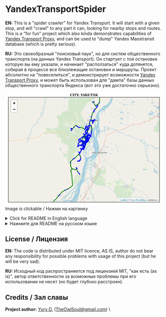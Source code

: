 # YandexTransportSpider

**EN:** This is a "spider crawler" for Yandex Transport. It will start with a given stop, and will "crawl" to any part it can, looking for nearby stops and routes. This is a "for fun" project which also kinda demonstrates capabilities of [Yandex Transport Proxy](https://github.com/OwlSoul/YandexTransportProxy), and can be used to "dump" Yandex Masstransit database (which is pretty serious).

**RU:** Это своеобразный "поисковый паук", но для систем общественного транспорта (на данных Yandex Transport). Он стартует с той остановки которую вы ему указали, и начинает "расползаться" куда дотянется, собирая в процессе все близлежащие остановки и маршруты. Проект абсолютно на "повеселиться", и демонстрирует возможности [Yandex Transport Proxy](https://github.com/OwlSoul/YandexTransportProxy), и может быть использован для "дампа" базы данных общественного транспорта Яндекса (вот это уже достаточно серьезно).

[![Yandex Transport Spider](https://github.com/OwlSoul/Images/raw/master/YandexTransportSpider/screeenshot-yakutsk.png)](http://owlsoul.biz.tm:10001/leaflet/leaflet.html) \
Image is clickable / Нажми на картинку
 
<details>
<summary> Click for README in English language</summary>
 
 ## The hell is this?
 
If you'll throw away the version "I'm an addict for watching at hure growing graphs", this is a "spider crawler" which will create the database of mass transit starting with the specifiet point, and reaching as far as it can, grabbing stops and routes in process. The data in database will be from Yandex - a lot of very tasty info, which you can later use **OFFLINE**.

Small **isolated**(!!!) town (Yakutsk, Chita, Syktyvkar, Ky... Kyzyl, god bless it's soul) "the spider" will parse in about 6-12 hours with "1 request per munute" frequency. Why is it so important that the city is isolated? Well, if you start the spider somewhere in Yekaterinburg, it will eventually find a route to Chelyabinsk, Kurgan and, possibly, Perm (cities about 400km from starting point), and will go there. It is even scary to think about Moscow region. At the moment, "**THERE IS NO STOPPING THE SPIDER**", and it will not stop until it "devours" everything it can get.

Spider can be stopped and resumed at any time, giving him the same starting point or another (he's smart, he can figure out things), just do not touch the database - spiders queue is also there (boo, BOOO, bad patterm, BOOO!). I personally run this thing at the moment in some big city, and in the evening I look at the huge graph and get my doze of excitement (I love huge graphs).

Паука, кстати, можно остановить в любой момент, и потом продолжить указав новую стартовую точку, или ту же самую (он там сам разберется), главное не трогать и не изменять базу - очередь запросов он тоже хранит в ней (бууу, буууу, плохой паттерн, бууууу!!!). Я лично запускаю его на каком-то крупном городе когда выхожу из дома, а вечером прихожу и "прусь на разросшийся граф".

## How do I shot web? Making the spider work.
 
 Spider needs three things:
 1. Working internet connection (duh)
 2. Working and available [Yandex Transport Proxy](https://github.com/OwlSoul/YandexTransportProxy)
 3. Specially prepared Database (PostgreSQL)
 
### Запуск Yandex Transport Proxy

The best way is to run Yandex Transport Proxy inat the same machine inside docker container:

```
docker pull owlsoul/ytproxy:latest
docker run -t -d --name ytproxy --restart unless-stopped -p 25555:25555 owlsoul/ytproxy:latest
```

Done.

### Preparing the database (PostgreSQL)

Let's create a user:

```
CREATE USER yandex_transport WITH ENCRYPTED PASSWORD 'password';
```

Now, we can create a database, fill it with required tables, and give the user **UNLIMITED POWER**!
```
CREATE DATABASE yandex_transport;

\c yandex_transport;

CREATE TABLE stops (
    stop_id varchar PRIMARY KEY,
    name varchar,
    region varchar,
    timestamp timestamptz,
    data jsonb
);

CREATE TABLE ROUTES (
    route_id varchar PRIMARY KEY,
    thread_id varchar,
    name varchar,
    type varchar,
    region varchar,
    timestamp timestamptz,
    data jsonb
);

CREATE TABLE queue (
    id serial PRIMARY KEY,
    type varchar,
    data_id varchar,
    thread_id varchar
);

GRANT ALL PRIVILEGES ON SCHEMA public TO yandex_transport;
GRANT ALL PRIVILEGES ON ALL TABLES IN SCHEMA public TO yandex_transport;
GRANT ALL PRIVILEGES ON ALL SEQUENCES IN SCHEMA public TO yandex_transport;
GRANT ALL PRIVILEGES ON DATABASE yandex_transport TO yandex_transport;
```

By default the spider will work with this database, user and password.

### Launching the spider
Spider needs [YandexTransportWebdriverAPI-Python](https://github.com/OwlSoul/YandexTransportWebdriverAPI-Python) library, and a little of other stuff.

```
pip3 install psycopg2-binary
pip3 install yandex_transport_webdriver_api
```

Let's launch the spider, for example, from the stop ["Chkalov Street"("Улица Чкалова")](https://yandex.ru/maps/19/syktyvkar/?ll=50.808973%2C61.678116&masstransit%5BstopId%5D=1680722687&mode=stop&z=16) in Syktyvkar city:

```
./transport_spider.py 1680722687 --database yandex_transport
```

Watch the spider crawl! It'll finish in like... 16 hours, and you'll get the database of ALL public transit in Syktyvkar (by Yandex version, be warned that Yandex may not know something).

### About database
In tables _stops_ and _routes_ there is a field _data_ with type _jsonb_. This is the field spider writes JSON data from yandex to, and it contains possible all required info for route (trajectory, stops) and stop (coordinates, passing routes). Yandex is constantly changing its JSON, so documenting it is a monkey job, but it's quite readable. You can get the examples [here](https://github.com/OwlSoul/YandexTransportProxy/wiki), the spider uses methods [getStopInfo](https://github.com/OwlSoul/YandexTransportProxy/wiki/%D0%9F%D1%80%D0%B8%D0%BC%D0%B5%D1%80:-getStopInfo) and [getRouteInfo](https://github.com/OwlSoul/YandexTransportProxy/wiki/%D0%9F%D1%80%D0%B8%D0%BC%D0%B5%D1%80:-getRouteInfo).

#### Table structure - stops :
_stop_id_ - stop ID  \
_name_ - stop name \
_region_ - stop region \
_timestamp_ - time, when stop was added to database \
_data_ - JSON answer from Yandex getStopInfo \

#### Table structure - routes:
_route_id_ - route ID  \
_type_ - route type (bus, minibus etc) \
_name_ - route name \
_region_ - not used, to be removed
_timestamp_ - time, when stop was added to database \
_data_ - JSON answer from Yandex getRouteInfo \

#### Таблица queue:
Это очередь запросов для "паука", лучше эту штуку не трогать.

_id_ - ID sequence number
_type_ - query type, 'stop' or 'route' \
_data_id_ - there will be _stop_id_ for the stop, or _route_id_ for the route \
_thread_id_ - route needs the Thread ID of the "line" for identification\

### Spider CLI parameters

```
positional arguments:
  stop_id              Starting stop ID

optional arguments:
  -h, --help           show this help message and exit
  -v, --version        show version info
  --ytproxy_host HOST  Yandex Transport Proxy host, default is 127.0.0.1
  --ytproxy_port PORT  Yandex Transport Proxy port, default is 25555
  --database DB_NAME   Database name, default is yandex_transport
  --db_host DB_HOST    Database host, default is localhost
  --db_port DB_PORT    Database port, default is 5432
  --db_user DB_USER    Database username, default is yandex_transport
  --db_password PASS   Database password, default is password
  --delay_lower D_LOW  Lower threshold of delay, default is 40
  --delay_upper D_UP   Upper threshold of delay, default is 60
```
You need to specity _stop_id_. How to get it? Pretty easy. You need to click on desired stop in Yandex.Maps and check the URL. \
For example, the stop "Melody Shop" in Khmki city:

https://yandex.ru/maps/10758/himki/?ll=37.438354%2C55.891513&masstransit%5BstopId%5D=stop__9680782&mode=stop&z=19
The stop_id is **stop__9680782**. There is no logic in stopID and routeID names, it can be a pretty bizzare string, so it is not possible to parse Yandex Masstransit database using brute force.

The delay between queries (by default - random delay about 1 min) is controlled by _--delay_lower_ and _--delay_upper_.

## Visualizer

Visuzlizer is not pretending to be a masterpiece of WebDev, it is a horrible and terrible thing created from duct tape and WD40 just to watch the spider working, and to see "what did you get into my precious database". It is also _"My first GoLang app"_ ©®™, _patent pending_, that's why it is... like it is. 

Visualizer requires two libraries:

```
go get github.com/lib/pq
go get github.com/tidwall/gjson
```

The configuration is in _config/visualizer-config.json_:

```
{
    "listen_host": "127.0.0.1",  
    "listen_port": 8090,
    "preload_data": false,

    "city_name": "KYZYL",
    "center_coords": [51.6959, 94.4709],
    "center_zoom": 12,

    "database": "yandex_transport_kyzyl",
    "db_host": "127.0.0.1",
    "db_port": 5432,
    "db_user": "yandex_transport",
    "db_password": "password",

    "draw_delay": 5,
    "update_interval": 60
}
```

_listen_host_ - the host to listen on \
_listen_port_ - the port to listen on \
_preload_data_ - set **true** if you need to display the completed database, in this case backend will fetch data from the base once and will be ready to show it. If there is **false**, database will be fetched with each request from frontend, this is suitable for visualizing the "work in progress", and this part of code is heavily non-optimized.

_city_name_ - the name of city to display \
_сenter_coords - center coordinates at launch \
_сenter_zoom_ - map zoom at launch \

Database parameters are obvious

_draw_delay_ - deley in ms between drawing two objects on map
_update_interval_ - delay in seconds between database fetch (used in case of _"preload_data": false_)

## Launching the visualizer

```
go run visualizer-backend.go
```

Now navigate yourself to http://localhost:8090/leaflet/leaflet.html and witness the GRAPH.

</details>
 
 
<details>
<summary> Нажмите для README на русском языке </summary>
 
## Зачем оно надо?

Если отложить в сторону версию "меня адски прет смотреть на разрастающиеся графы" - эта штука просто берет и составляет базу данных общественного транспорта начиная с той точки которую вы ей указали. При этом данные в базе будут "от Яндекса", а это очень много полезной и вкусной информации, которую потом можно использовать **ОФФЛАЙН**. 

Небольшой **изолированый**(!!!) город (Якутск, Чита, Сыктывкар... Кы... Кызыл, да храни его господь) "паук" растащит на базу где-то за 6-12 часов при частоте запросов к Яндексу "1 в минуту". Почему так важно что город изолированный? А потому что если запустить эту штуку в Екатеринбурге она со временем найдет маршрут до Челябинска, Кургана и, возможно, Перми, и поползет туда. Про Москву и Московскую Область и думать страшно. На данный момент "**THERE IS NO STOPPING THE SPIDER**" и он не успокоится пока не найдет все до чего дотянется.

Паука, кстати, можно остановить в любой момент, и потом продолжить указав новую стартовую точку, или ту же самую (он там сам разберется), главное не трогать и не изменять базу - очередь запросов он тоже хранит в ней (бууу, буууу, плохой паттерн, бууууу!!!). Я лично запускаю его на каком-то крупном городе когда выхожу из дома, а вечером прихожу и "прусь на разросшийся граф".

 ## И как заставить его работать?
 
 Пауку для работы нужны три вещи:http://owlsoul.biz.tm:10001/leaflet/leaflet.html
 1. Работающий интернет (duh)
 2. Запущенный и доступный по сети [Yandex Transport Proxy](https://github.com/OwlSoul/YandexTransportProxy)
 3. Подготовленная база данных PostgreSQL.
 
### Запуск Yandex Transport Proxy

Лучше всего запускать прокси на той же машине что и паука, и в докер-контейнере:

```
docker pull owlsoul/ytproxy:latest
docker run -t -d --name ytproxy --restart unless-stopped -p 25555:25555 owlsoul/ytproxy:latest
```

Готово.

### Готовим пауку базу данных (PostgreSQL)

Создаем пользователя:

```
CREATE USER yandex_transport WITH ENCRYPTED PASSWORD 'password';
```

Создаем базу данных, и заполняем ее нужными таблицами, потом даем созданному пользователю абсолютную **ВЛАСТЬ**:
```
CREATE DATABASE yandex_transport;

\c yandex_transport;

CREATE TABLE stops (
    stop_id varchar PRIMARY KEY,
    name varchar,
    region varchar,
    timestamp timestamptz,
    data jsonb
);

CREATE TABLE ROUTES (
    route_id varchar PRIMARY KEY,
    thread_id varchar,
    name varchar,
    type varchar,
    region varchar,
    timestamp timestamptz,
    data jsonb
);

CREATE TABLE queue (
    id serial PRIMARY KEY,
    type varchar,
    data_id varchar,
    thread_id varchar
);

GRANT ALL PRIVILEGES ON SCHEMA public TO yandex_transport;
GRANT ALL PRIVILEGES ON ALL TABLES IN SCHEMA public TO yandex_transport;
GRANT ALL PRIVILEGES ON ALL SEQUENCES IN SCHEMA public TO yandex_transport;
GRANT ALL PRIVILEGES ON DATABASE yandex_transport TO yandex_transport;
```

Паук по умолочанию будет работать именно с этой базой и с таким паролем.

### Запуск самого паука

Пауку нужна библиотека [YandexTransportWebdriverAPI-Python](https://github.com/OwlSoul/YandexTransportWebdriverAPI-Python), ну и еще там до кучи барахла всякого, немного.

```
pip3 install psycopg2-binary
pip3 install yandex_transport_webdriver_api
```

Запускаем паука, например с остановки ["Улица Чкалова"](https://yandex.ru/maps/19/syktyvkar/?ll=50.808973%2C61.678116&masstransit%5BstopId%5D=1680722687&mode=stop&z=16) в Сыктывкаре:

```
./transport_spider.py 1680722687 --database yandex_transport
```

Все, паук пополз. Часов через 16 закончит, у вас будет база ВСЕГО общественного транспота города Сыктывкар (по версии Яндекса, он все-таки может чего-то не знать).

### Немного о базе данных
В таблицах stops и routes в базе есть поле _data_ типа _jsonb_. В это поле паук пишет ответ от Яндекса в формате JSON, и там есть ну просто вся необходимая остановка по марштуру (траектория, остальные остановки) или остановке (координаты, проходящие маршруты). Яндекс свой JSON постоянно меняет, и документировать его очень неблагодарное дело, но читается оно достаточно легко и понятно. Примеры можно посмотреть [здесь](https://github.com/OwlSoul/YandexTransportProxy/wiki), паук оперирует методами [getStopInfo](https://github.com/OwlSoul/YandexTransportProxy/wiki/%D0%9F%D1%80%D0%B8%D0%BC%D0%B5%D1%80:-getStopInfo) и [getRouteInfo](https://github.com/OwlSoul/YandexTransportProxy/wiki/%D0%9F%D1%80%D0%B8%D0%BC%D0%B5%D1%80:-getRouteInfo).

#### Структура таблицы stops:
_stop_id_ - ID остановки \
_name_ - имя остановки \
_region_ - регион остановки \
_timestamp_ - время, когда остановка была добавлена в базу \
_data_ - JSON ответ от getStopInfo Яндекса \

#### Структура таблицы routes:
_route_id_ - ID маршрута \
_type_ - тип маршрута (автобус, троллейбус и т.д.) \
_name_ - имя маршрута \
_region_ - не используется, пока оставлено чтобы "что-то не сломать", потом уберу (никогда) \
_timestamp_ - время, когда маршрут был добавлена в базу \
_data_ - JSON ответ от getRouteInfo Яндекса \

#### Таблица queue:
Это очередь запросов для "паука", лучше эту штуку не трогать.

_id_ - порядковый номер
_type_ - тип запроса, 'stop' или 'route' \
_data_id_ - здесь будет или _stop_id_ остановки, или _route_id_ маршрута \
_thread_id_ - маршруту для идентификации нужен еще и ID "линии" (туда, обратно, альтернативная и.т.д) \

### Параметры командной строки для паука

```
positional arguments:
  stop_id              Starting stop ID

optional arguments:
  -h, --help           запросить о помощи
  -v, --version        запросить версию приложения
  --ytproxy_host HOST  хост Yandex Transport Proxy, по умолчанию 127.0.0.1
  --ytproxy_port PORT  порт Yandex Transport Proxy port, по умолчанию 25555
  --database DB_NAME   имя базы данных, по умолчанию yandex_transport
  --db_host DB_HOST    хост базы данных, по умолчанию localhost
  --db_port DB_PORT    порт базы данных, по умолчанию 5432
  --db_user DB_USER    имя пользователя базы данных, по умолчанию yandex_transport
  --db_password PASS   пароль базы данных, по умолчанию password
  --delay_lower D_LOW  нижний предел задержки между запросами, по умолчанию 40
  --delay_upper D_UP   нижний предел задержки между запросами, по умолчанию 60
```

Главное это указать stop_id. Как его получить? Очень просто.
Нужно "кликнуть" на желаемую остановку в Яндекс.Картах и посмотреть URL остановки в адресной строке браузера. \
Например для остановки "Магазин Мелодия" в Химках:

https://yandex.ru/maps/10758/himki/?ll=37.438354%2C55.891513&masstransit%5BstopId%5D=stop__9680782&mode=stop&z=19

Здесь stop_id это **stop__9680782**. Какой-то определенной логике ID мершрутов и остановок не поддаются, может быть любая строка, порой очень и очень вычурная, так что просто спарсить всю базу данных Яндекса по транспорту перебором не выйдет.

Задержка между запросами (по умолчанию - случайное число в районе 1 минуты) управляется через _--delay_lower_ и _--delay_upper_.

## Визуализатор

Визуализатор ни в коем случае не претендует на какие-то почести в мире ВебДева, это ужасная и уродливая штука собранная на коленке с адской архитектурой просто чтобы следить за работой паука, или посмотреть что оно там натянуло в базу. А еще это _"мое первое приложение на GoLang"_ ©®™, _patent pending_, поэтому... поэтому он такой какой он есть.

Визуализатору требуются две сторонние библиотеки:
```
go get github.com/lib/pq
go get github.com/tidwall/gjson
```

Конфигурация визцализатора находится в файле config/visualizer-config.json:

```
{
    "listen_host": "127.0.0.1",  
    "listen_port": 8090,
    "preload_data": false,

    "city_name": "KYZYL",
    "center_coords": [51.6959, 94.4709],
    "center_zoom": 12,

    "database": "yandex_transport_kyzyl",
    "db_host": "127.0.0.1",
    "db_port": 5432,
    "db_user": "yandex_transport",
    "db_password": "password",

    "draw_delay": 5,
    "update_interval": 60
}
```

_listen_host_ - хост на котором визуализатор будет слушать \
_listen_port_ - порт на котором визуализатор будет слушать \
_preload_data_ - стоит задать **true** если цель - показать готовую базу, в таком случае при запуске скрипта база будет единожды загружена для дальнейшего отображения пользователю. Если стоит **false** - база будет вычитываться при каждом запросе со стороны фронтедна, этот режим подходит для отображения работы паука "в процессе" и представляет из себя ну абсолютно неоптимизированный кусок кода.

_city_name_ - имя города которое стоит отобразить.
_сenter_coords - координаты куда карта будет "смотреть" при первом запуске.
_сenter_zoom_ - масштаб карты при первом запуске.

Параметры базы данных можно не пояснять, они очевидные.

_draw_delay_ - задержка в миллисекундах между отрисовкой элементов на карте
_update_interval_ - задержка в секундах между полной перерисовкай карты (используется если "preload_data": false)

## Запускаем визуализатор

```
go run visualizer-backend.go
```

Теперь можно зайти на http://localhost:8090/leaflet/leaflet.html и переться на разрастающийся граф.

 </details>
 
## License / Лицензия

**EN:** The code is distributed under MIT licence, AS IS, author do not bear any responsibility for possible problems with usage of this project (but he will be very sad).

**RU:** Исходный код распространяется под лицензией MIT, "как есть (as is)", автор ответственности за возможные проблемы при его использовании не несет (но будет глубоко расстроен).


## Credits / Зал славы
__Project author:__ [Yury D.](https://github.com/OwlSoul) (TheOwlSoul@gmail.com) \
